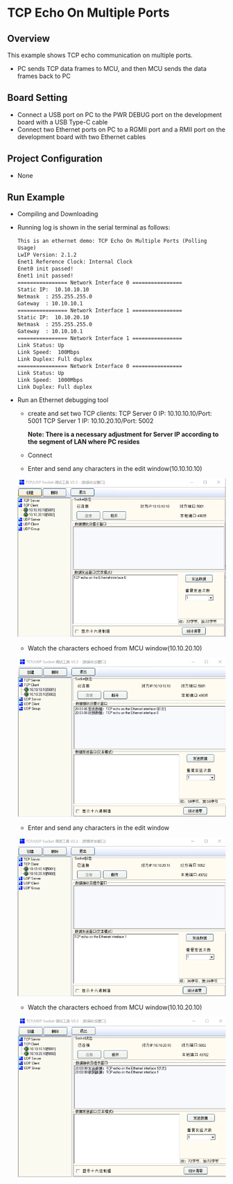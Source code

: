 # TCP Echo On Multiple Ports

## Overview

This example shows TCP echo communication on multiple ports.

- PC sends TCP data frames to MCU,  and then MCU sends the data frames back to PC

## Board Setting

- Connect a USB port on PC to the PWR DEBUG port on the development board with a USB Type-C cable
- Connect two Ethernet ports on PC to a RGMII port and a RMII port on the development board with two Ethernet cables

## Project Configuration

- None


## Run Example

- Compiling and Downloading

- Running log is shown in the serial terminal as follows:

  ```console
  This is an ethernet demo: TCP Echo On Multiple Ports (Polling Usage)
  LwIP Version: 2.1.2
  Enet1 Reference Clock: Internal Clock
  Enet0 init passed!
  Enet1 init passed!
  ================ Network Interface 0 ================
  Static IP:  10.10.10.10
  Netmask  : 255.255.255.0
  Gateway  : 10.10.10.1
  ================ Network Interface 1 ================
  Static IP:  10.10.20.10
  Netmask  : 255.255.255.0
  Gateway  : 10.10.10.1
  ================ Network Interface 1 ================
  Link Status: Up
  Link Speed:  100Mbps
  Link Duplex: Full duplex
  ================ Network Interface 0 ================
  Link Status: Up
  Link Speed:  1000Mbps
  Link Duplex: Full duplex
  ```

- Run an Ethernet debugging tool

  - create and set two TCP clients: 
   TCP Server 0 IP: 10.10.10.10/Port: 5001 
   TCP Server 1 IP: 10.10.20.10/Port: 5002

    **Note: There is a necessary adjustment for Server IP according to the segment of  LAN where PC resides**

  - Connect

  - Enter and send any characters in the edit window(10.10.10.10)

  ![img](../../../../../assets/sdk/samples/lwip_tcpecho_multi_ports_0_1.png)

  

  - Watch the characters echoed from MCU window(10.10.20.10)
  
  ![](../../../../../assets/sdk/samples/lwip_tcpecho_multi_ports_0_2.png)

  - Enter and send any characters in the edit window

  ![img](../../../../../assets/sdk/samples/lwip_tcpecho_multi_ports_1_1.png)

  - Watch the characters echoed from MCU window(10.10.20.10)
  
  ![](../../../../../assets/sdk/samples/lwip_tcpecho_multi_ports_1_2.png)
